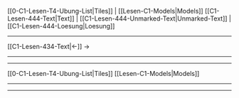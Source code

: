    [[0-C1-Lesen-T4-Ubung-List|Tiles]] | [[Lesen-C1-Models|Models]]
   [[C1-Lesen-444-Text|Text]]  | [[C1-Lesen-444-Unmarked-Text|Unmarked-Text]] | [[C1-Lesen-444-Loesung|Loesung]]

---

[[C1-Lesen-434-Text|←]]         →

---
---

[[0-C1-Lesen-T4-Ubung-List|Tiles]]
[[Lesen-C1-Models|Models]]

---
---
